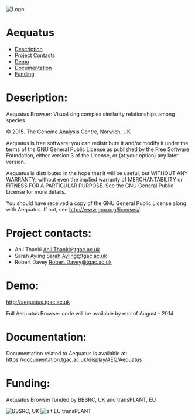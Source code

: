  ![Logo](http://tgac-browser.tgac.ac.uk/aequatus-browser/aequatus_logo2_trans.png)
 
Aequatus 
================
* [Description](#description)
* [Project Contacts](#contacts)
* [Demo](#demo)
* [Documentation](#Documentation)
* [Funding](#funding) 


# <a name="description"></a>
Description: 
=================
Aequatus Browser: Visualising complex similarity relationships among species

© 2015. The Genome Analysis Centre, Norwich, UK

Aequatus is free software: you can redistribute it and/or modify it under the terms of the GNU General Public License as published by the Free Software Foundation, either version 3 of the License, or (at your option) any later version.

Aequatus is distributed in the hope that it will be useful, but WITHOUT ANY WARRANTY; without even the implied warranty of MERCHANTABILITY or FITNESS FOR A PARTICULAR PURPOSE. See the GNU General Public License for more details.

You should have received a copy of the GNU General Public License along with Aequatus. If not, see http://www.gnu.org/licenses/.

# <a name="contacts"></a> Project contacts: 
* Anil Thanki <Anil.Thanki@tgac.ac.uk>
* Sarah Ayling <Sarah.Ayling@tgac.ac.uk>
* Robert Davey <Robert.Davey@tgac.ac.uk>
 

# <a name="demo"></a> Demo:

http://aequatus.tgac.ac.uk

Full Aequatus Browser code will be available by end of August - 2014

# <a name="Documentation"></a> Documentation:

Documentation related to Aequatus is available at: https://documentation.tgac.ac.uk/display/AEQ/Aequatus 

# <a name="funding"></a>Funding:

Aequatus Browser funded by BBSRC, UK and transPLANT, EU

![BBSRC, UK](http://upload.wikimedia.org/wikipedia/en/d/dd/BBSRClogonew.png) ![alt EU transPLANT](http://www.transplantdb.eu/sites/transplantdb.eu/files/tplogo_transparent.png)

